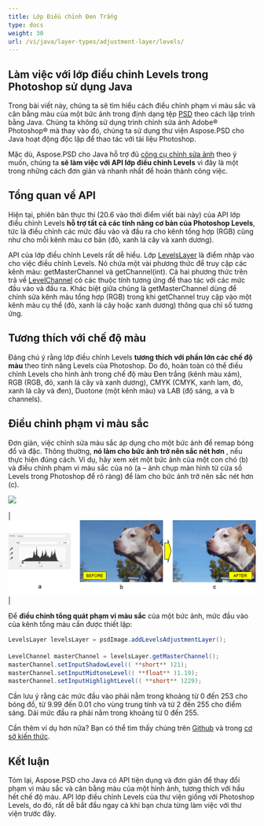 ```yaml
---
title: Lớp Điều chỉnh Đen Trắng
type: docs
weight: 30
url: /vi/java/layer-types/adjustment-layer/levels/
---
```


## Làm việc với lớp điều chỉnh Levels trong Photoshop sử dụng Java

Trong bài viết này, chúng ta sẽ tìm hiểu cách điều chỉnh phạm vi màu sắc và cân bằng màu của một bức ảnh trong định dạng tệp [PSD](/psd/vi/vi/psd-format/) theo cách lập trình bằng Java. Chúng ta không sử dụng trình chỉnh sửa ảnh Adobe® Photoshop® mà thay vào đó, chúng ta sử dụng thư viện Aspose.PSD cho Java hoạt động độc lập để thao tác với tài liệu Photoshop.

Mặc dù, Aspose.PSD cho Java hỗ trợ đủ [công cụ chỉnh sửa ảnh](/psd/vi/vi/manipulating-images/) theo ý muốn, chúng ta **sẽ làm việc với API lớp điều chỉnh Levels** vì đây là một trong những cách đơn giản và nhanh nhất để hoàn thành công việc.

## Tổng quan về API

Hiện tại, phiên bản thực thi (20.6 vào thời điểm viết bài này) của API lớp điều chỉnh Levels **hỗ trợ tất cả các tính năng cơ bản của Photoshop Levels**, tức là điều chỉnh các mức đầu vào và đầu ra cho kênh tổng hợp (RGB) cũng như cho mỗi kênh màu cơ bản (đỏ, xanh lá cây và xanh dương).

API của lớp điều chỉnh Levels rất dễ hiểu. Lớp [LevelsLayer](https://reference.aspose.com/psd/java/com.aspose.psd.fileformats.psd.layers.adjustmentlayers/LevelsLayer) là điểm nhập vào cho việc điều chỉnh Levels. Nó chứa một vài phương thức để truy cập các kênh màu: getMasterChannel và getChannel(int). Cả hai phương thức trên trả về [LevelChannel](https://reference.aspose.com/psd/java/com.aspose.psd.fileformats.psd.layers.layerresources/LevelChannel) có các thuộc tính tương ứng để thao tác với các mức đầu vào và đầu ra. Khác biệt giữa chúng là getMasterChannel dùng để chỉnh sửa kênh màu tổng hợp (RGB) trong khi getChannel truy cập vào một kênh màu cụ thể (đỏ, xanh lá cây hoặc xanh dương) thông qua chỉ số tương ứng.

## Tương thích với chế độ màu

Đáng chú ý rằng lớp điều chỉnh Levels **tương thích với phần lớn các chế độ màu** theo tính năng Levels của Photoshop. Do đó, hoàn toàn có thể điều chỉnh Levels cho hình ảnh trong chế độ màu Đen trắng (kênh màu xám), RGB (RGB, đỏ, xanh lá cây và xanh dương), CMYK (CMYK, xanh lam, đỏ, xanh lá cây và đen), Duotone (một kênh màu) và LAB (độ sáng, a và b channels).

## Điều chỉnh phạm vi màu sắc

Đơn giản, việc chỉnh sửa màu sắc áp dụng cho một bức ảnh để remap bóng đổ và đặc. Thông thường, **nó làm cho bức ảnh trở nên sắc nét hơn** , nếu thực hiện đúng cách. Ví dụ, hãy xem xét một bức ảnh của một con chó (b) và điều chỉnh phạm vi màu sắc của nó (a – ảnh chụp màn hình từ cửa sổ Levels trong Photoshop để rõ ràng) để làm cho bức ảnh trở nên sắc nét hơn (c).

![](RackMultipart20200821-4-1x13l6z_html_8fc7fa6738d8d302.png)

|![Hình 1 Lớp Levels](levels-adjustment-figure-1.png)|

Để **điều chỉnh tổng quát phạm vi màu sắc** của một bức ảnh, mức đầu vào của kênh tổng màu cần được thiết lập:

```java
LevelsLayer levelsLayer = psdImage.addLevelsAdjustmentLayer();

LevelChannel masterChannel = levelsLayer.getMasterChannel();
masterChannel.setInputShadowLevel(( **short** )21);
masterChannel.setInputMidtoneLevel(( **float** )1.19);
masterChannel.setInputHighlightLevel(( **short** )229);
```

Cần lưu ý rằng các mức đầu vào phải nằm trong khoảng từ 0 đến 253 cho bóng đổ, từ 9.99 đến 0.01 cho vùng trung tính và từ 2 đến 255 cho điểm sáng. Dải mức đầu ra phải nằm trong khoảng từ 0 đến 255.

Cần thêm ví dụ hơn nữa? Bạn có thể tìm thấy chúng trên [Github](https://github.com/aspose-psd/Aspose.PSD-for-Java) và trong [cơ sở kiến thức](https://docs.aspose.com/display/psdjava/Manipulating+Photoshop+Formats#ManipulatingPhotoshopFormats-AddLevelAdjustmentLayers).

## Kết luận

Tóm lại, Aspose.PSD cho Java có API tiện dụng và đơn giản để thay đổi phạm vi màu sắc và cân bằng màu của một hình ảnh, tương thích với hầu hết chế độ màu. API lớp điều chỉnh Levels của thư viện giống với Photoshop Levels, do đó, rất dễ bắt đầu ngay cả khi bạn chưa từng làm việc với thư viện trước đây.
